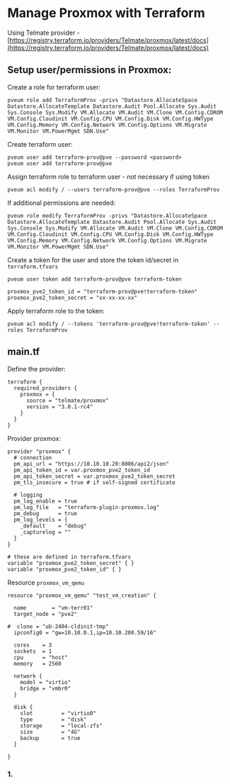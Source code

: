 # Manage Proxmox with Terraform

Using Telmate provider - [https://registry.terraform.io/providers/Telmate/proxmox/latest/docs](https://registry.terraform.io/providers/Telmate/proxmox/latest/docs)

## Setup user/permissions in Proxmox:
Create a role for terraform user:
```
pveum role add TerraformProv -privs "Datastore.AllocateSpace Datastore.AllocateTemplate Datastore.Audit Pool.Allocate Sys.Audit Sys.Console Sys.Modify VM.Allocate VM.Audit VM.Clone VM.Config.CDROM VM.Config.Cloudinit VM.Config.CPU VM.Config.Disk VM.Config.HWType VM.Config.Memory VM.Config.Network VM.Config.Options VM.Migrate VM.Monitor VM.PowerMgmt SDN.Use"
```

Create terraform user:
```
pveum user add terraform-prov@pve --password <password>
pveum user add terraform-prov@pve
```

Assign terraform role to terraform user - not necessary if using token
```
pveum acl modify / --users terraform-prov@pve --roles TerraformProv
```

If additional permissions are needed:
```
pveum role modify TerraformProv -privs "Datastore.AllocateSpace Datastore.AllocateTemplate Datastore.Audit Pool.Allocate Sys.Audit Sys.Console Sys.Modify VM.Allocate VM.Audit VM.Clone VM.Config.CDROM VM.Config.Cloudinit VM.Config.CPU VM.Config.Disk VM.Config.HWType VM.Config.Memory VM.Config.Network VM.Config.Options VM.Migrate VM.Monitor VM.PowerMgmt SDN.Use"
```

Create a token for the user and store the token id/secret in `terraform.tfvars`
```
pveum user token add terraform-prov@pve terraform-token

proxmox_pve2_token_id = "terraform-prov@pve!terraform-token"
proxmox_pve2_token_secret = "xx-xx-xx-xx"
```

Apply terraform role to the token:
```
pveum acl modify / --tokens 'terraform-prov@pve!terraform-token' --roles TerraformProv
```

## main.tf
Define the provider:
```
terraform {
  required_providers {
    proxmox = {
      source = "telmate/proxmox"
      version = "3.0.1-rc4"
    }
  }
}
```

Provider proxmox:
```
provider "proxmox" {
  # connection
  pm_api_url = "https://10.10.10.20:8006/api2/json"
  pm_api_token_id = var.proxmox_pve2_token_id
  pm_api_token_secret = var.proxmox_pve2_token_secret
  pm_tls_insecure = true # if self-signed certificate

  # logging
  pm_log_enable = true
  pm_log_file   = "terraform-plugin-proxmox.log"
  pm_debug      = true
  pm_log_levels = {
    _default    = "debug"
    _capturelog = ""
  }
}

# these are defined in terraform.tfvars
variable "proxmox_pve2_token_secret" { }
variable "proxmox_pve2_token_id" { }
```

Resource `proxmox_vm_qemu`
```
resource "proxmox_vm_qemu" "test_vm_creation" {

  name        = "vm-terr01"
  target_node = "pve2"

#  clone = "ub-2404-cldinit-tmp"
  ipconfig0 = "gw=10.10.0.1,ip=10.10.200.59/16"

  cores    = 3
  sockets  = 1
  cpu      = "host"
  memory   = 2560

  network {
    model = "virtio"
    bridge = "vmbr0"
  }

  disk {
    slot         = "virtio0"
    type         = "disk"
    storage      = "local-zfs"
    size         = "4G"
    backup       = true
  }

}
```

### 1. 